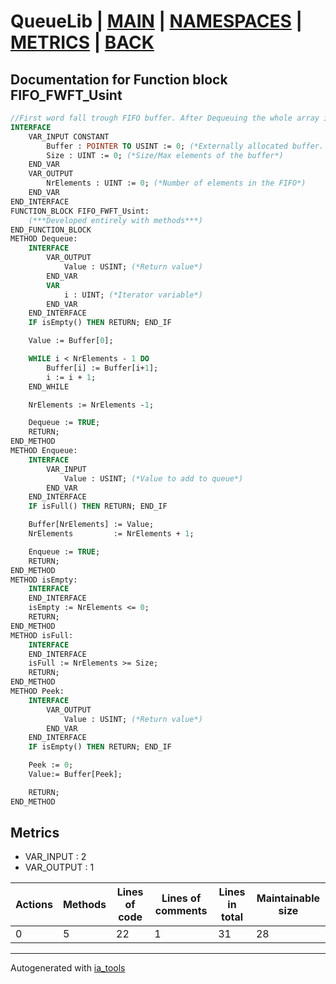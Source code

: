 # QueueLib | [MAIN] | [NAMESPACES] | [METRICS] | [BACK]  

## Documentation for Function block FIFO_FWFT_Usint  

```pascal
//First word fall trough FIFO buffer. After Dequeuing the whole array is shifted one space to the left so the next element is always at the beggining  
INTERFACE
    VAR_INPUT CONSTANT
        Buffer : POINTER TO USINT := 0; (*Externally allocated buffer. Must be in format ARRAY[0..N]. ! Block doesn't check for Null pointer*)
        Size : UINT := 0; (*Size/Max elements of the buffer*)
    END_VAR
    VAR_OUTPUT 
        NrElements : UINT := 0; (*Number of elements in the FIFO*)
    END_VAR
END_INTERFACE
FUNCTION_BLOCK FIFO_FWFT_Usint:
    (***Developed entirely with methods***)
END_FUNCTION_BLOCK
METHOD Dequeue:
    INTERFACE
        VAR_OUTPUT 
            Value : USINT; (*Return value*)
        END_VAR
        VAR 
            i : UINT; (*Iterator variable*)
        END_VAR
    END_INTERFACE
    IF isEmpty() THEN RETURN; END_IF

    Value := Buffer[0];

    WHILE i < NrElements - 1 DO
        Buffer[i] := Buffer[i+1];
        i := i + 1;
    END_WHILE

    NrElements := NrElements -1;

    Dequeue := TRUE;
    RETURN;
END_METHOD
METHOD Enqueue:
    INTERFACE
        VAR_INPUT 
            Value : USINT; (*Value to add to queue*)
        END_VAR
    END_INTERFACE
    IF isFull() THEN RETURN; END_IF

    Buffer[NrElements] := Value;
    NrElements         := NrElements + 1;

    Enqueue := TRUE;
    RETURN;
END_METHOD
METHOD isEmpty:
    INTERFACE
    END_INTERFACE
    isEmpty := NrElements <= 0;
    RETURN;
END_METHOD
METHOD isFull:
    INTERFACE
    END_INTERFACE
    isFull := NrElements >= Size;
    RETURN;
END_METHOD
METHOD Peek:
    INTERFACE
        VAR_OUTPUT 
            Value : USINT; (*Return value*)
        END_VAR
    END_INTERFACE
    IF isEmpty() THEN RETURN; END_IF

    Peek := 0;
    Value:= Buffer[Peek];

    RETURN;
END_METHOD
```

## Metrics  

- VAR_INPUT : 2
- VAR_OUTPUT : 1

| Actions | Methods | Lines of code | Lines of comments | Lines in total | Maintainable size |
| ------- | ------- | ------------- | ----------------- | -------------- | ----------------- |
| 0 | 5 | 22 |1 |31 | 28 |

---
Autogenerated with [ia_tools](https://github.com/tkucic/ia_tools)  

[MAIN]: ../../../../index_st.md
[NAMESPACES]: ../../nsList_st.md
[METRICS]: ../../../metrics_st.md
[BACK]: ../nsMain_st.md
